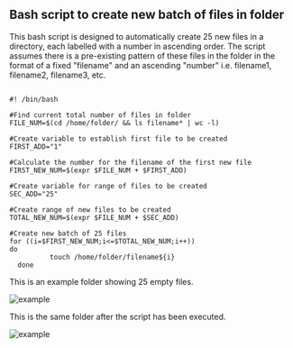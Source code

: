 ## Bash script to create new batch of files in folder

This bash script is designed to automatically create 25 new files in a directory, each labelled with a number in ascending order. The script assumes there is a pre-existing pattern of these files in the folder in the format of a fixed "filename" and an ascending "number" i.e. filename1, filename2, filename3, etc.

~~~

#! /bin/bash

#Find current total number of files in folder
FILE_NUM=$(cd /home/folder/ && ls filename* | wc -l)

#Create variable to establish first file to be created
FIRST_ADD="1"

#Calculate the number for the filename of the first new file
FIRST_NEW_NUM=$(expr $FILE_NUM + $FIRST_ADD)

#Create variable for range of files to be created
SEC_ADD="25"

#Create range of new files to be created
TOTAL_NEW_NUM=$(expr $FILE_NUM + $SEC_ADD)

#Create new batch of 25 files
for ((i=$FIRST_NEW_NUM;i<=$TOTAL_NEW_NUM;i++))
do
          touch /home/folder/filename${i}
  done

~~~

This is an example folder showing 25 empty files.

![example](https://user-images.githubusercontent.com/68284738/98469424-59033600-21d7-11eb-9aec-16963be82efe.PNG)


This is the same folder after the script has been executed.

![example](https://user-images.githubusercontent.com/68284738/98469410-4d177400-21d7-11eb-9d17-561cb37dd082.PNG)
